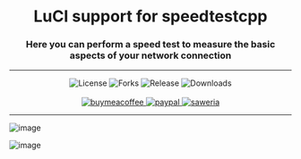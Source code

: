 <div align="center">
  <h1>LuCI support for speedtestcpp</h1>
  <h3>Here you can perform a speed test to measure the basic aspects of your network connection</h3>
</div>
<hr/>
<div align="center">
  <img alt="License" src="https://img.shields.io/github/license/animegasan/luci-app-speedtest?style=for-the-badge">
  <img alt="Forks" src="https://img.shields.io/github/forks/animegasan/luci-app-speedtest?style=for-the-badge">
  <img alt="Release" src="https://img.shields.io/github/v/release/animegasan/luci-app-speedtest?style=for-the-badge">
  <img alt="Downloads" src="https://img.shields.io/github/downloads/animegasan/luci-app-speedtest/total?style=for-the-badge">
</div>
<br/>
<div align="center">
  <a target="_blank" href="https://www.buymeacoffee.com/animegasan">
    <img alt="buymeacoffee" src="https://img.shields.io/badge/buy%20me%20a%20coffee-donation?style=for-the-badge&logo=buymeacoffee&labelColor=black&color=%23FFDD00">
  </a>
  <a target="_blank" href="https://www.paypal.com/paypalme/animegasan">
    <img alt="paypal" src="https://img.shields.io/badge/paypal-donation?style=for-the-badge&logo=paypal&labelColor=black&color=%23003087">
  </a>
  <a target="_blank" href="https://saweria.co/animegasan">
    <img alt="saweria" src="https://img.shields.io/badge/saweria-donation?style=for-the-badge&logo=adobeindesign&labelColor=black&color=%23FFA401">
  </a>
</div>
<hr/>

![image](https://github.com/animegasan/luci-app-speedtest/assets/14136053/9cc7c22a-6212-489f-8c01-bfbce2f1cd1b)

![image](https://github.com/animegasan/luci-app-speedtest/assets/14136053/2e2aa112-3a58-425d-8dea-cfcf6ccbfe7b)
